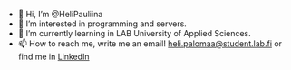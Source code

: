 - 👋 Hi, I’m @HeliPauliina
- 👀 I’m interested in programming and servers.
- 🌱 I’m currently learning in LAB University of Applied Sciences. 
- 📫 How to reach me, write me an email!  heli.palomaa@student.lab.fi or find me in <a href ="https://www.linkedin.com/in/heli-palomaa/" target="_blank">LinkedIn</a>

<!---
HeliPauliina/HeliPauliina is a ✨ special ✨ repository because its `README.md` (this file) appears on your GitHub profile.
You can click the Preview link to take a look at your changes.
--->
